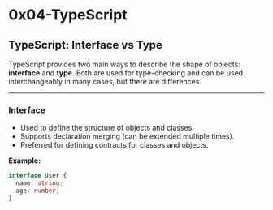 # 0x04-TypeScript

## TypeScript: Interface vs Type

TypeScript provides two main ways to describe the shape of objects: **interface** and **type**. Both are used for type-checking and can be used interchangeably in many cases, but there are differences.

---

### Interface

- Used to define the structure of objects and classes.
- Supports declaration merging (can be extended multiple times).
- Preferred for defining contracts for classes and objects.

**Example:**

```typescript
interface User {
  name: string;
  age: number;
}
```
